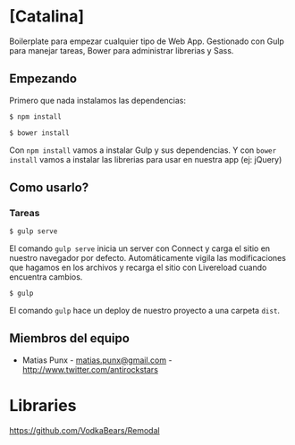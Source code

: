 # [Catalina]

Boilerplate para empezar cualquier tipo de Web App. 
Gestionado con Gulp para manejar tareas, Bower para administrar librerias y Sass.

## Empezando

Primero que nada instalamos las dependencias:

```bash
$ npm install
```

```bash
$ bower install
```

Con `npm install` vamos a instalar Gulp y sus dependencias. Y con `bower install` vamos a instalar las librerias para usar en nuestra app (ej: jQuery)

## Como usarlo?

### Tareas

```bash
$ gulp serve
```

El comando `gulp serve` inicia un server con Connect y carga el sitio en nuestro navegador por defecto. Automáticamente vigila las modificaciones que hagamos en los archivos y recarga el sitio con Livereload cuando encuentra cambios.


```bash
$ gulp
```

El comando `gulp` hace un deploy de nuestro proyecto a una carpeta `dist`.


## <a name="team-members"></a>Miembros del equipo
* Matias Punx - <matias.punx@gmail.com> - <http://www.twitter.com/antirockstars>


# Libraries 

<https://github.com/VodkaBears/Remodal>